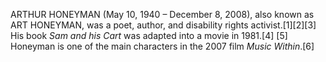 ARTHUR HONEYMAN (May 10, 1940 – December 8, 2008), also known as ART HONEYMAN, was a poet, author, and disability rights activist.[1][2][3] His book _Sam and his Cart_ was adapted into a movie in 1981.[4] [5] Honeyman is one of the main characters in the 2007 film _Music Within_.[6]
